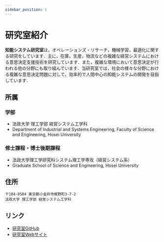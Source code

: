 ```yaml
---
sidebar_position: 1
---
```


# 研究室紹介

<!-- The Intelligent Systems Laboratory (ISL) researches operations research, machine learning, and optimization methods to improve decision-making for complex systems. Of particular interest are systems for inventory, manufacturing, transportation, and supply chain management, as well as other applications where decisions are made in uncertain, dynamic environments. Research at ISL focuses on efficient, human-centered computational methods for deriving optimal or satisfactory decisions for various complex problems. -->

**知能システム研究室**は，オペレーションズ・リサーチ，機械学習，最適化に関する研究をしています．主に，在庫，生産，物流などの複雑な経営システムにおける意思決定支援技術を研究しています．また，複雑な環境において意思決定が行われる他の分野にも取り組んでいます．当研究室では，社会の様々な分野における複雑な意思決定問題に対して，効率的で人間中心の知能システムの開発を目指しています．

## 所属

### 学部

- 法政大学 理工学部 経営システム工学科
- Department of Industrial and Systems Engineering, Faculty of Science and Engineering, Hosei University

<!-- ```
法政大学 理工学部 経営システム工学科
〒184-8584 東京都小金井市梶野町3-7-2
```

```
Department of Industrial and Systems Engineering, 
Faculty of Science and Engineering, Hosei University, 
3-7-2 Kajino-cho, Koganei-shi, Tokyo 184-8584, Japan 
``` -->

### 修士課程・博士後期課程

- 法政大学理工学研究科システム理工学専攻（経営システム系）
- Graduate School of Science and Engineering, Hosei University

<!-- ### Master’s and Doctoral Programs

- Management Science Track, Major in Systems Engineering and Science, Institute of Integrated Science and Technology, Hosei University -->

## 住所

```
〒184-8584 東京都小金井市梶野町3-7-2
法政大学 理工学部 経営システム工学科
```

## リンク

- [研究室GitHub](https://github.com/isl-hosei)
- [研究室Webサイト](https://isl-hosei.github.io/)
